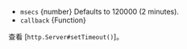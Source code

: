 <!-- YAML
added: v0.11.2
-->
- `msecs` {number} Defaults to 120000 (2 minutes).
- `callback` {Function}

查看 [`http.Server#setTimeout()`]。
